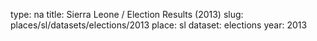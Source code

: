 type: na
title: Sierra Leone / Election Results (2013)
slug: places/sl/datasets/elections/2013
place: sl
dataset: elections
year: 2013
